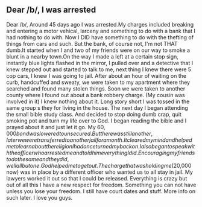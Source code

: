 ## Dear /b/, I was arrested ##

Dear /b/, Around 45 days ago I was arrested.My charges included breaking and entering a motor vehical, larceny and something to do with a bank that I had nothing to do with. Now I DID have something to do with the thefting of things from cars and such. But the bank, of course not, I'm not THAT dumb.It started when I and two of my friends were on our way to smoke a blunt in a nearby town.On the way I made a left at a certain stop sign, instantly blue lights flashed in the mirror, I pulled over and a detective that I knew stepped out and started to talk to me, next thing I knew there were 5 cop cars, I knew I was going to jail. After about an hour of waiting on the curb, handcuffed and sweaty, we were taken to my apartment where they searched and found many stolen things. Soon we were taken to another county where I found out about a bank robbery charge. (My cousin was involved in it) I knew nothing about it. Long story short I was tossed in the same group s they for living in the house. The next day I began attending the small bible study class. And decided to stop doing dumb crap, quit smoking pot and turn my life over to God. I began reading the bible and I prayed about it and just let it go. My $60,000 bond was lowered to unsecured. But there was still another, later we were transferred to another jail for a month. It cleared my mind and helped me to learn about the religion I had once turned my back on. I also began to speak with the officer who arrested me and told him everything I did. Encouraging my friends to do the same and they did, well all but one. God helped me to get out. The charge that was holding me ($20,000 now) was in place by a different officer who wanted us to all stay in jail. My lawyers worked it out so that I could be released. Everything is crazy but out of all this I have a new respect for freedom. Something you can not have unless you lose your freedom. I still have court dates and stuff. More info on such later. I love you guys.